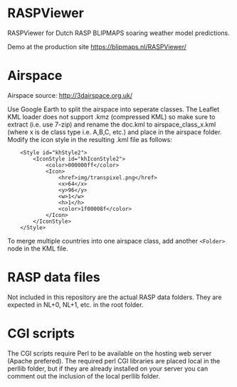 # RASPViewer
RASPViewer for Dutch RASP BLIPMAPS soaring weather model predictions.

Demo at the production site https://blipmaps.nl/RASPViewer/

# Airspace
Airspace source:
http://3dairspace.org.uk/

Use Google Earth to split the airspace into seperate classes. The Leaflet KML loader does not support .kmz (compressed KML) so make sure to extract (i.e. use 7-zip) and rename the doc.kml to airspace_class_x.kml (where x is de class type i.e. A,B,C, etc.) and place in the airspace folder.
Modify the icon style in the resulting .kml file as follows:

```
	<Style id="khStyle2">
		<IconStyle id="khIconStyle2">
			<color>000000ff</color>
			<Icon>
				<href>img/transpixel.png</href>
				<x>64</x>
				<y>96</y>
				<w>1</w>
				<h>1</h>
				<color>1f00008f</color>
			</Icon>
		</IconStyle>
	</Style>
```

To merge multiple countries into one airspace class, add another `<Folder>` node in the KML file.

# RASP data files
Not included in this repository are the actual RASP data folders. They are expected in NL+0, NL+1, etc. in the root folder.

# CGI scripts
The CGI scripts require Perl to be available on the hosting web server (Apache prefered). The required perl CGI libraries are placed local in the perllib folder, but if they are already installed on your server you can comment out the inclusion of the local perllib folder.

